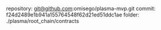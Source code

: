 
repository: git@github.com:omisego/plasma-mvp.git
commit: f24d2489e1b941a155764548f62d21ed51ddc1ae
folder: ./plasma/root_chain/contracts
